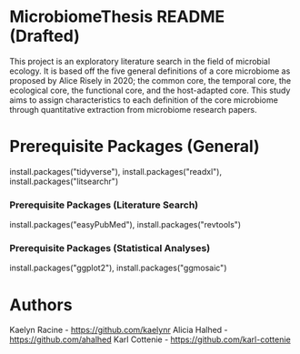 # MicrobiomeThesis README (Drafted)
This project is an exploratory literature search in the field of microbial ecology. It is based off the five general definitions of a core microbiome as proposed by Alice Risely in 2020; the common core, the temporal core, the ecological core, the functional core, and the host-adapted core. This study aims to assign characteristics to each definition of the core microbiome through quantitative extraction from microbiome research papers.

# Prerequisite Packages (General)
install.packages("tidyverse"), install.packages("readxl"), install.packages("litsearchr")

### Prerequisite Packages (Literature Search)
install.packages("easyPubMed"), install.packages("revtools")

### Prerequisite Packages (Statistical Analyses)
install.packages("ggplot2"), install.packages("ggmosaic")



# Authors
Kaelyn Racine - https://github.com/kaelynr
Alicia Halhed - https://github.com/ahalhed
Karl Cottenie - https://github.com/karl-cottenie
